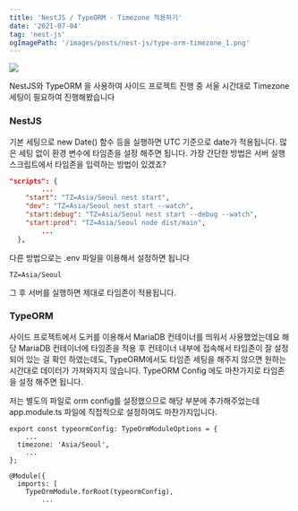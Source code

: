 ```yaml
---
title: 'NestJS / TypeORM - Timezone 적용하기'
date: '2021-07-04'
tag: 'nest-js'
ogImagePath: '/images/posts/nest-js/type-orm-timezone_1.png'
---
```


![](/images/posts/nest-js/type-orm-timezone_1.png)


NestJS와 TypeORM 을 사용하여 사이드 프로젝트 진행 중
서울 시간대로 Timezone 세팅이 필요하여 진행해봤습니다

### NestJS

기본 세팅으로 new Date() 함수 등을 실행하면 UTC 기준으로 date가 적용됩니다.
많은 세팅 없이 환경 변수에 타임존을 설정 해주면 됩니다.
가장 간단한 방법은 서버 실행 스크립트에서 타임존을 입력하는 방법이 있겠죠?

```json
"scripts": {
		...
    "start": "TZ=Asia/Seoul nest start",
    "dev": "TZ=Asia/Seoul nest start --watch",
    "start:debug": "TZ=Asia/Seoul nest start --debug --watch",
    "start:prod": "TZ=Asia/Seoul node dist/main",
		...
  },
```

다른 방법으로는 .env 파일을 이용해서 설정하면 됩니다

```basic
TZ=Asia/Seoul
```

그 후 서버를 실행하면 제대로 타임존이 적용됩니다.

### TypeORM

사이드 프로젝트에서 도커를 이용해서 MariaDB 컨테이너를 띄워서 사용했었는데요
해당 MariaDB 컨테이너에 타임존을 적용 후 컨테이너 내부에 접속해서
타임존이 잘 설정 되어 있는 걸 확인 하였는데도,
TypeORM에서도 타임존 세팅을 해주지 않으면 원하는 시간대로 데이터가 가져와지지 않습니다.
TypeORM Config 에도 마찬가지로 타임존을 설정 해주면 됩니다.

저는 별도의 파일로 orm config를 설정했으므로 해당 부분에 추가해주었는데
app.module.ts 파일에 직접적으로 설정하여도 마찬가지입니다.

```tsx
export const typeormConfig: TypeOrmModuleOptions = {
	...
  timezone: 'Asia/Seoul',
	...
};
```

```tsx
@Module({
  imports: [
    TypeOrmModule.forRoot(typeormConfig),
		...
``` 